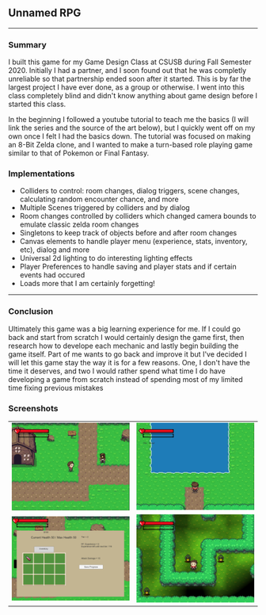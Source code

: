 <h2> Unnamed RPG </h2>
<hr>
<h3>Summary</h3>
<p>I built this game for my Game Design Class at CSUSB during Fall Semester 2020. Initially I had a partner, and I soon found out that he was completly unreliable so that partnership ended soon after it started. This is by far the largest project I have ever done, as a group or otherwise. I went into this class completely blind and didn't know anything about game design before I started this class.</p>
<p>In the beginning I followed a youtube tutorial to teach me the basics (I will link the series and the source of the art below), but I quickly went off on my own once I felt I had the basics down. The tutorial was focused on making an 8-Bit Zelda clone, and I wanted to make a turn-based role playing game similar to that of Pokemon or Final Fantasy. </p> 
<h3>Implementations</h3> 
<ul>
  <li>Colliders to control: room changes, dialog triggers, scene changes, calculating random encounter chance, and more</li>
  <li>Multiple Scenes triggered by colliders and by dialog</li>
  <li>Room changes controlled by colliders which changed camera bounds to emulate classic zelda room changes</li>
  <li>Singletons to keep track of objects before and after room changes</li>
  <li>Canvas elements to handle player menu (experience, stats, inventory, etc), dialog and more</li>
  <li>Universal 2d lighting to do interesting lighting effects</li>
  <li>Player Preferences to handle saving and player stats and if certain events had occured</li>
  <li>Loads more that I am certainly forgetting!</li> 
</ul>

<hr>
<h3>Conclusion</h3>
  
<p>Ultimately this game was a big learning experience for me. If I could go back and start from scratch I would certainly design the game first, then research how to develope each mechanic and lastly begin building the game itself. Part of me wants to go back and improve it but I've decided I will let this game stay the way it is for a few reasons. One, I don't have the time it deserves, and two I would rather spend what time I do have developing a game from scratch instead of spending most of my limited time fixing previous mistakes</p>

<h3>Screenshots</h3>
<table>
  <tr>
    <td><img src="https://raw.githubusercontent.com/jasont41/4400-game-/master/Screenshots/1.PNG"></td>
    <td><img src="https://raw.githubusercontent.com/jasont41/4400-game-/master/Screenshots/2.PNG"></td>
  </tr>
  <tr>
    <td><img src="https://raw.githubusercontent.com/jasont41/4400-game-/master/Screenshots/3.PNG"></td>
    <td><img src="https://raw.githubusercontent.com/jasont41/4400-game-/master/Screenshots/4.PNG"></td>
  </tr>
  </table>
